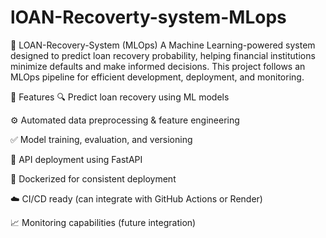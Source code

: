 # lOAN-Recoverty-system-MLops

💼 LOAN-Recovery-System (MLOps)
A Machine Learning-powered system designed to predict loan recovery probability, helping financial institutions minimize defaults and make informed decisions. This project follows an MLOps pipeline for efficient development, deployment, and monitoring.

📌 Features
🔍 Predict loan recovery using ML models

⚙️ Automated data preprocessing & feature engineering

✅ Model training, evaluation, and versioning

🚀 API deployment using FastAPI

🐳 Dockerized for consistent deployment

☁️ CI/CD ready (can integrate with GitHub Actions or Render)

📈 Monitoring capabilities (future integration)

